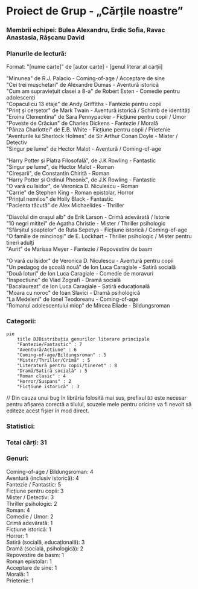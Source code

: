# Proiect de Grup - „Cărțile noastre”
### Membrii echipei: Bulea Alexandru, Erdic Sofia, Ravac Anastasia, Râșcanu David
### Planurile de lectură:
Format: "[nume carte]" de [autor carte] - [genul literar al carții]

"Minunea" de R.J. Palacio - Coming-of-age / Acceptare de sine <br>
"Cei trei mușchetari" de Alexandre Dumas - Aventură istorică <br>
"Cum am supraviețuit clasei a 8-a" de Robert Esten - Comedie pentru adolescenți <br>
"Copacul cu 13 etaje" de Andy Griffiths - Fantezie pentru copii <br>
"Prinț și cerșetor" de Mark Twain - Aventură istorică / Schimb de identități <br>
"Eroina Clementina" de Sara Pennypacker - Ficțiune pentru copii / Umor <br>
"Poveste de Crăciun" de Charles Dickens - Fantezie / Morală <br>
"Pânza Charlottei" de E.B. White - Ficțiune pentru copii / Prietenie <br>
"Aventurile lui Sherlock Holmes" de Sir Arthur Conan Doyle - Mister / Detectiv <br>
"Singur pe lume" de Hector Malot - Aventură / Coming-of-age <br>

"Harry Potter și Piatra Filosofală", de J.K Rowling - Fantastic <br>
"Singur pe lume", de Hector Malot - Roman <br>
"Cireșarii", de Constantin Chiriță - Roman <br>
"Harry Potter și Ordinul Pheonix", de J.K Rowling - Fantastic <br>
"O vară cu Isidor", de Veronica D. Niculescu - Roman <br>
"Carrie" de Stephen King - Roman epistolar, Horror <br>
"Prințul nemilos" de Holly Black - Fantastic <br>
"Pacienta tăcută" de Alex Michaelides - Thriller <br>

"Diavolul din orașul alb" de Erik Larson - Crimă adevărată / Istorie <br>
"10 negri mititei" de Agatha Christie - Mister / Thriller psihologic <br>
"Sfârșitul șoaptelor" de Ruta Sepetys - Ficțiune istorică / Coming-of-age <br>
"O familie de mincinoși" de E. Lockhart - Thriller psihologic / Mister pentru tineri adulți <br>
"Aurit" de Marissa Meyer - Fantezie / Repovestire de basm <br>

"O vară cu Isidor" de Veronica D. Niculescu - Aventură pentru copii <br>
"Un pedagog de școală nouă" de Ion Luca Caragiale - Satiră socială <br>
"Două loturi" de Ion Luca Caragiale - Comedie de moravuri <br>
"Inspectiune" de Vlad Zografi - Dramă socială <br>
"Bacalaureat" de Ion Luca Caragiale - Satiră educațională <br>
"Moara cu noroc" de Ioan Slavici - Dramă psihologică <br>
"La Medeleni" de Ionel Teodoreanu - Coming-of-age <br>
"Romanul adolescentului miop" de Mircea Eliade - Bildungsroman <br>

### Categorii:
```mermaid
pie
    title DJDistribuția genurilor literare principale
    "Fantezie/Fantastic" : 7
    "Aventură/Acțiune" : 6
    "Coming-of-age/Bildungsroman" : 5
    "Mister/Thriller/Crimă" : 5
    "Literatură pentru copii/tineret" : 8
    "Dramă/Satiră socială" : 5
    "Roman clasic" : 4
    "Horror/Suspans" : 2
    "Ficțiune istorică" : 3
```
// Din cauza unui bug în librăria folosită mai sus, prefixul `DJ` este necesar pentru afișarea corectă a tilului, scuzele mele pentru oricine va fi nevoit să editeze acest fișier în mod direct. 

### Statistici:
### Total cărți: 31
### Genuri:
Coming-of-age / Bildungsroman: 4  <br>
Aventură (inclusiv istorică): 4  <br>
Fantezie / Fantastic: 5  <br>
Ficțiune pentru copii: 3  <br>
Mister / Detectiv: 3  <br>
Thriller psihologic: 2  <br>
Roman: 4  <br>
Comedie / Umor: 2  <br>
Crimă adevărată: 1  <br>
Ficțiune istorică: 1  <br>
Horror: 1  <br>
Satiră (socială, educațională): 3  <br>
Dramă (socială, psihologică): 2  <br>
Repovestire de basm: 1  <br>
Roman epistolar: 1  <br>
Acceptare de sine: 1  <br>
Morală: 1  <br>
Prietenie: 1  <br>
